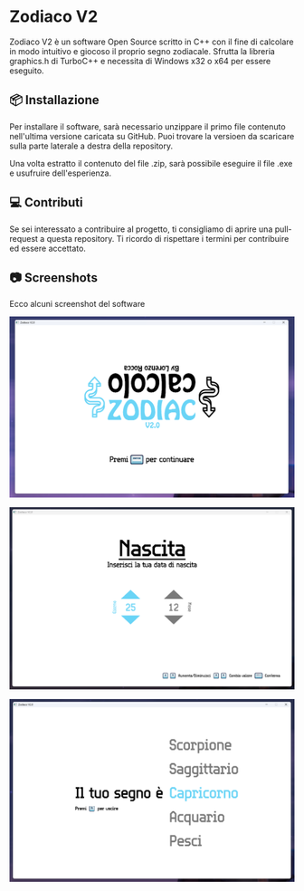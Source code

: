 
# Zodiaco V2
Zodiaco V2 è un software Open Source scritto in C++ con il fine di calcolare in modo intuitivo e giocoso il proprio segno zodiacale. Sfrutta la libreria graphics.h di TurboC++ e necessita di Windows x32 o x64 per essere eseguito.




## 📦 Installazione
Per installare il software, sarà necessario unzippare il primo file contenuto nell'ultima versione caricata su GitHub. Puoi trovare la versioen da scaricare sulla parte laterale a destra della repository.

Una volta estratto il contenuto del file .zip, sarà possibile eseguire il file .exe e usufruire dell'esperienza.
    
## 💻 Contributi
Se sei interessato a contribuire al progetto, ti consigliamo di aprire una pull-request a questa repository. Ti ricordo di rispettare i termini per contribuire ed essere accettato.


## 📷 Screenshots
Ecco alcuni screenshot del software

![App Screenshot](https://github.com/LoRy24/ZodiacoV2/blob/master/docs/screen-1.png?raw=true)

![App Screenshot](https://github.com/LoRy24/ZodiacoV2/blob/master/docs/screen-2.png?raw=true)

![App Screenshot](https://github.com/LoRy24/ZodiacoV2/blob/master/docs/screen-3.png?raw=true)